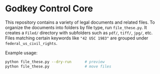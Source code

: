 # Godkey Control Core

This repository contains a variety of legal documents and related files.
To organize the documents into folders by file type, run `file_these.py`.
It creates a `Filed/` directory with subfolders such as `pdf/`, `tiff/`,
`jpg/`, etc. Files matching certain keywords like `"42 USC 1983"` are
grouped under `federal_us_civil_rights`.

Example usage:

```bash
python file_these.py --dry-run      # preview
python file_these.py                # move files
```
